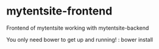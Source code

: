 # mytentsite-frontend
Frontend of mytentsite working with mytentsite-backend

You only need bower to get up and running!
: bower install
